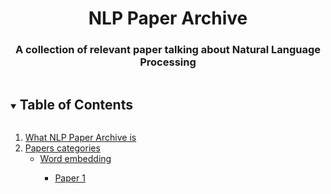 <h1 align="center">NLP Paper Archive</h1>
  <h3 align="center">A collection of relevant paper talking about Natural Language Processing</h3>
  
  <!-- TABLE OF CONTENTS -->
<details open="open">
  <summary><h2 style="display: inline-block">Table of Contents</h2></summary>
  <ol>
    <li>
      <a href="#What NLP Paper Archive is">What NLP Paper Archive is</a>
    </li>
    <li>
      <a href="#papers categories">Papers categories</a>
      <ul>
        <li><a href="#word embedding">Word embedding</a></li>
          <ul>
        <li><a href="#paper1">Paper 1</a></li>
          </ul>
      </ul>
    </li>
  </ol>
</details>
  
  
